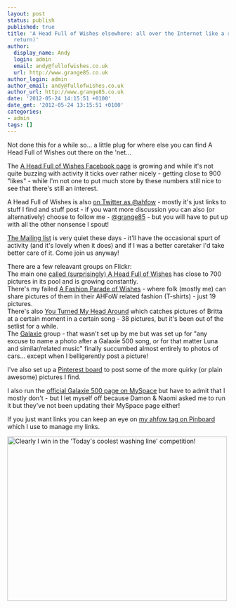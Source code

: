 ```yaml
---
layout: post
status: publish
published: true
title: 'A Head Full of Wishes elsewhere: all over the Internet like a rash (slight
  return)'
author:
  display_name: Andy
  login: admin
  email: andy@fullofwishes.co.uk
  url: http://www.grange85.co.uk
author_login: admin
author_email: andy@fullofwishes.co.uk
author_url: http://www.grange85.co.uk
date: '2012-05-24 14:15:51 +0100'
date_gmt: '2012-05-24 13:15:51 +0100'
categories:
- admin
tags: []
---
```

<p>Not done this for a while so... a little plug for where else you can find A Head Full of Wishes out there on the 'net...</p>
<p>The <a href="https://www.facebook.com/fullofwishes">A Head Full of Wishes Facebook page</a> is growing and while it's not quite buzzing with activity it ticks over rather nicely - getting close to 900 "likes" - while I'm not one to put much store by these numbers still nice to see that there's still an interest.</p>
<p>A Head Full of Wishes is also <a href="http://twitter.com/ahfow">on Twitter as @ahfow</a> - mostly it's just links to stuff I find and stuff post - if you want more discussion you can also (or alternatively) choose to follow me - <a href="http://twitter.com/grange85">@grange85</a> - but you will have to put up with all the other nonsense I spout!</p>
<p><a href="http://groups.google.com/group/fullofwishes">The Mailing list</a> is very quiet these days - it'll have the occasional spurt of activity (and it's lovely when it does) and if I was a better caretaker I'd take better care of it. Come join us anyway!</p>
<p>There are a few releavant groups on Flickr:<br />
The main one <a href="http://www.flickr.com/groups/aheadfullofwishes/">called (surprisingly) A Head Full of Wishes</a> has close to 700 pictures in its pool and is growing constantly.<br />
There's my failed <a href="http://www.flickr.com/groups/1109080@N20/">A Fashion Parade of Wishes</a> - where folk (mostly me) can share pictures of them in their AHFoW related fashion (T-shirts) - just 19 pictures.<br />
There's also <a href="http://www.flickr.com/groups/677374@N21/">You Turned My Head Around</a> which catches pictures of Britta at a certain moment in a certain song - 38 pictures, but it's been out of the setlist for a while.<br />
The <a href="http://www.flickr.com/groups/92643213@N00/">Galaxie</a> group - that wasn't set up by me but was set up for "any excuse to name a photo after a Galaxie 500 song, or for that matter Luna and similar/related music" finally succumbed almost entirely to photos of cars... except when I belligerently post a picture!</p>
<p>I've also set up a <a href="http://pinterest.com/grange85/a-head-full-of-wishes/">Pinterest board</a> to post some of the more quirky (or plain awesome) pictures I find.</p>
<p>I also run the <a href="http://www.myspace.com/galaxie500official">official Galaxie 500 page on MySpace</a> but have to admit that I mostly don't - but I let myself off because Damon & Naomi asked me to run it but they've not been updating their MySpace page either!</p>
<p>If you just want links you can keep an eye on <a href="http://pinboard.in/u:grange85/t:ahfow/">my ahfow tag on Pinboard</a> which I use to manage my links.</p>
<p><a href="http://www.flickr.com/photos/grange85/7188050384/" title="Clearly I win in the 'Today's coolest washing line' competition! by andyaldridge, on Flickr"><img class="aligncenter" src="https://farm9.staticflickr.com/8005/7188050384_e9a7a764ef.jpg" width="500" height="375" alt="Clearly I win in the 'Today's coolest washing line' competition!"></a></p>
